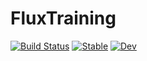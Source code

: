 # FluxTraining

[![Build Status](https://github.com/lorenzoh/FluxTraining.jl/workflows/CI/badge.svg)](https://github.com/lorenzoh/FluxTraining.jl/actions)
[![Stable](https://img.shields.io/badge/docs-stable-blue.svg)](https://lorenzoh.github.io/FluxTraining.jl/stable)
[![Dev](https://img.shields.io/badge/docs-dev-blue.svg)](https://lorenzoh.github.io/FluxTraining.jl/dev)
